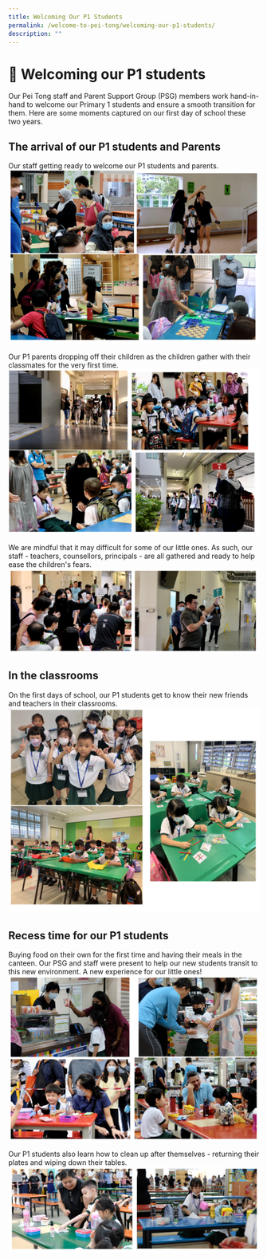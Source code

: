```yaml
---
title: Welcoming Our P1 Students
permalink: /welcome-to-pei-tong/welcoming-our-p1-students/
description: ""
---
```

# 👋 Welcoming our P1 students


Our Pei Tong staff and Parent Support Group (PSG) members work hand-in-hand to welcome our Primary 1 students and ensure a smooth transition for them. Here are some moments captured on our first day of school these two years.  

## The arrival of our P1 students and Parents


Our staff getting ready to welcome our P1 students and parents.
![](/images/Welcome%20to%20Pei%20Tong/P1%20Day%201%202023%20-%20staff%20ready.png)

Our P1 parents dropping off their children as the children gather with their classmates for the very first time.
![](/images/Welcome%20to%20Pei%20Tong/P1%20Day%201%202023%20-%20settling%20down.png)

We are mindful that it may difficult for some of our little ones. As such, our staff - teachers, counsellors, principals - are all gathered and ready to help ease the children's fears.
![](/images/Welcome%20to%20Pei%20Tong/P1%20Day%201%202023%20-%20staff%20support.png)

## In the classrooms
On the first days of school, our P1 students get to know their new friends and teachers in their classrooms.
![](/images/Welcome%20to%20Pei%20Tong/P1%20Day%201%202023%20-%20classroom.png)

## Recess time for our P1 students

Buying food on their own for the first time and having their meals in the canteen. Our PSG and staff were present to help our new students transit to this new environment. A new experience for our little ones!
![](/images/Welcome%20to%20Pei%20Tong/P1%20Day%201%202023%20-%20canteen.png)

Our P1 students also learn how to clean up after themselves - returning their plates and wiping down their tables.
![](/images/Welcome%20to%20Pei%20Tong/P1%20Day%201%202023%20-%20clean%20up.png)